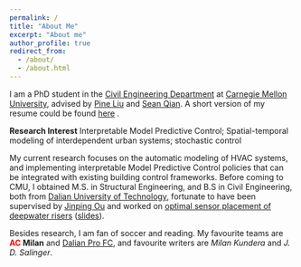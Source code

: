 ```yaml
---
permalink: /
title: "About Me"
excerpt: "About me"
author_profile: true
redirect_from: 
  - /about/
  - /about.html
---
```


I am a PhD student in the [Civil Engineering Department](https://www.cmu.edu/cee/) at [Carnegie Mellon University](https://www.cmu.edu), advised by [Pine Liu](https://faculty.ce.cmu.edu/liu/) and [Sean Qian](https://faculty.ce.cmu.edu/qian/). A short version of my resume could be found [here](https://milanlx.github.io/files/xuanli_job_Apr_2021.pdf) .

**Research Interest**
Interpretable Model Predictive Control; Spatial-temporal modeling of interdependent urban systems; stochastic control

My current research focuses on the automatic modeling of HVAC systems, and implementing interpretable Model Predictive Control policies that can be integrated with existing building control frameworks. Before coming to CMU, I obtained M.S. in Structural Engineering, and B.S in Civil Engineering, both from [Dalian University of Technology](https://en.dlut.edu.cn/), fortunate to have been supervised by [Jinping Ou](http://homepage.hit.edu.cn/oujinping) and worked on [optimal sensor placement of deepwater risers](https://milanlx.github.io/files/Master%20Dissertation%20(original).pdf) ([slides](https://milanlx.github.io/files/mastet_thesis_short_version.pdf)). 

Besides research, I am fan of soccer and reading. My favourite teams are **<span style="color: red"> AC </span> Milan**
 and [Dalian Pro FC](http://www.dlpro.com.cn/), and favourite writers are *Milan Kundera* and *J. D. Salinger*.  

